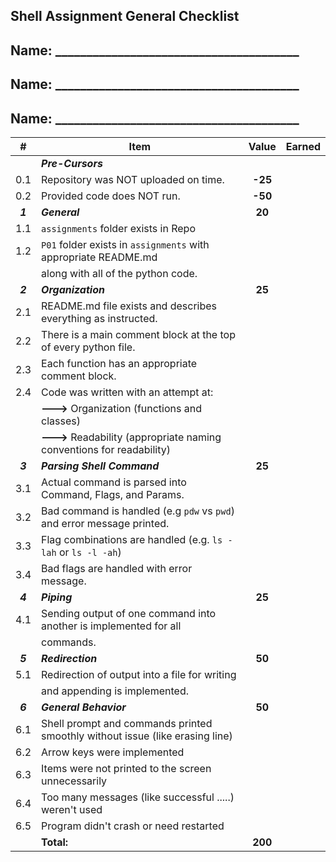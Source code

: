 ## Shell Assignment General Checklist

## Name: _______________________________________

## Name: _______________________________________

## Name: _______________________________________

|    #    | Item                                                                         |  Value  | Earned |
| :-----: | ---------------------------------------------------------------------------- | :-----: | :----: |
|         | ***Pre-Cursors***                                                            |         |        |
|   0.1   | Repository was NOT uploaded on time.                                         | **-25** |        |
|   0.2   | Provided code does NOT run.                                                  | **-50** |        |
| ***1*** | ***General***                                                                | **20**  |        |
|   1.1   | `assignments` folder exists in Repo                                          |         |        |
|   1.2   | `P01` folder exists in `assignments` with appropriate README.md              |         |        |
|         | along with all of the python code.                                           |         |        |
| ***2*** | ***Organization***                                                           | **25**  |        |
|   2.1   | README.md file exists and describes everything as instructed.                |         |        |
|   2.2   | There is a main comment block at the top of every python file.               |         |        |
|   2.3   | Each function has an appropriate comment block.                              |         |        |
|   2.4   | Code was written with an attempt at:                                         |         |        |
|         | **--->** Organization (functions and classes)                                |         |        |
|         | **--->** Readability (appropriate naming conventions for readability)        |         |        |
| ***3*** | ***Parsing Shell Command***                                                  | **25**  |        |
|   3.1   | Actual command is parsed into Command, Flags, and Params.                    |         |        |
|   3.2   | Bad command is handled (e.g `pdw` vs `pwd`) and error message printed.       |         |        |
|   3.3   | Flag combinations are handled (e.g. `ls -lah` or `ls -l -ah`)                |         |        |
|   3.4   | Bad flags are handled with error message.                                    |         |        |
| ***4*** | ***Piping***                                                                 | **25**  |        |
|   4.1   | Sending output of one command into another is implemented for all            |         |        |
|         | commands.                                                                    |         |        |
| ***5*** | ***Redirection***                                                            | **50**  |        |
|   5.1   | Redirection of output into a file for writing                                |         |        |
|         | and appending is implemented.                                                |         |        |
| ***6*** | ***General Behavior***                                                       | **50**  |        |
|   6.1   | Shell prompt and commands printed smoothly without issue (like erasing line) |         |        |
|   6.2   | Arrow keys were implemented                                                  |         |        |
|   6.3   | Items were not printed to the screen unnecessarily                           |         |        |
|   6.4   | Too many messages (like successful .....) weren't used                       |         |        |
|   6.5   | Program didn't crash or need restarted                                       |         |        |
|         | **Total:**                                                                   | **200** |        |
